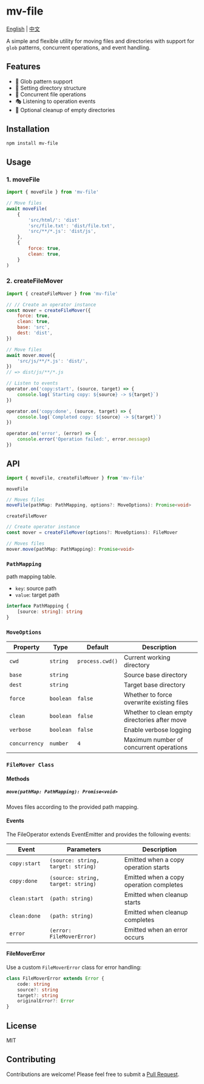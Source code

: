 # mv-file

[English](./README.md) | [中文](./README.zh_CN.md)

A simple and flexible utility for moving files and directories with support for `glob` patterns, concurrent operations, and event handling.

## Features

- 🎯 Glob pattern support
- 📂 Setting directory structure
- 🚀 Concurrent file operations
- 🎭 Listening to operation events
- 🧹 Optional cleanup of empty directories

## Installation

```bash
npm install mv-file
```

## Usage

### 1. moveFile

```js
import { moveFile } from 'mv-file'

// Move files
await moveFile(
	{
		'src/html/': 'dist'
		'src/file.txt': 'dist/file.txt',
		'src/**/*.js': 'dist/js',
	},
	{
		force: true,
		clean: true,
	}
)
```

### 2. createFileMover

```js
import { createFileMover } from 'mv-file'

// // Create an operator instance
const mover = createFileMover({
	force: true,
	clean: true,
	base: 'src',
	dest: 'dist',
})

// Move files
await mover.move({
	'src/js/**/*.js': 'dist/',
})
// => dist/js/**/*.js

// Listen to events
operator.on('copy:start', (source, target) => {
	console.log(`Starting copy: ${source} -> ${target}`)
})

operator.on('copy:done', (source, target) => {
	console.log(`Completed copy: ${source} -> ${target}`)
})

operator.on('error', (error) => {
	console.error('Operation failed:', error.message)
})
```

## API

```typescript
import { moveFile, createFileMover } from 'mv-file'
```

`moveFile`

```typescript
// Moves files
moveFile(pathMap: PathMapping, options?: MoveOptions): Promise<void>
```

`createFileMover`

```typescript
// Create operator instance
const mover = createFileMover(options?: MoveOptions): FileMover

// Moves files
mover.move(pathMap: PathMapping): Promise<void>
```

### `PathMapping`

path mapping table.

- `key`: source path
- `value`: target path

```typescript
interface PathMapping {
	[source: string]: string
}
```

### `MoveOptions`

| Property      | Type      | Default         | Description                                   |
| ------------- | --------- | --------------- | --------------------------------------------- |
| `cwd`         | `string`  | `process.cwd()` | Current working directory                     |
| `base`        | `string`  |                 | Source base directory                         |
| `dest`        | `string`  |                 | Target base directory                         |
| `force`       | `boolean` | `false`         | Whether to force overwrite existing files     |
| `clean`       | `boolean` | `false`         | Whether to clean empty directories after move |
| `verbose`     | `boolean` | `false`         | Enable verbose logging                        |
| `concurrency` | `number`  | `4`             | Maximum number of concurrent operations       |

### `FileMover Class`

#### Methods

##### `move(pathMap: PathMapping): Promise<void>`

Moves files according to the provided path mapping.

#### Events

The FileOperator extends EventEmitter and provides the following events:

| Event         | Parameters                         | Description                             |
| ------------- | ---------------------------------- | --------------------------------------- |
| `copy:start`  | `(source: string, target: string)` | Emitted when a copy operation starts    |
| `copy:done`   | `(source: string, target: string)` | Emitted when a copy operation completes |
| `clean:start` | `(path: string)`                   | Emitted when cleanup starts             |
| `clean:done`  | `(path: string)`                   | Emitted when cleanup completes          |
| `error`       | `(error: FileMoverError)`          | Emitted when an error occurs            |

#### FileMoverError

Use a custom `FileMoverError` class for error handling:

```typescript
class FileMoverError extends Error {
	code: string
	source?: string
	target?: string
	originalError?: Error
}
```

## License

MIT

## Contributing

Contributions are welcome! Please feel free to submit a [Pull Request](https://github.com/Marinerer/accjs/pulls).
